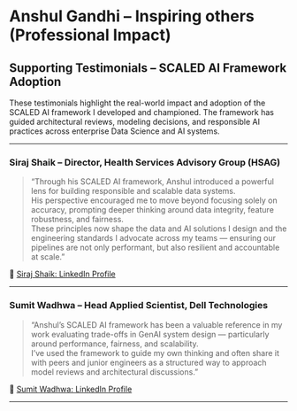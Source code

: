 # Anshul Gandhi – Inspiring others (Professional Impact)

## Supporting Testimonials – SCALED AI Framework Adoption

These testimonials highlight the real-world impact and adoption of the SCALED AI framework I developed and championed. The framework has guided architectural reviews, modeling decisions, and responsible AI practices across enterprise Data Science and AI systems.

---

### Siraj Shaik – Director, Health Services Advisory Group (HSAG)

> “Through his SCALED AI framework, Anshul introduced a powerful lens for building responsible and scalable data systems.  
> His perspective encouraged me to move beyond focusing solely on accuracy, prompting deeper thinking around data integrity, feature robustness, and fairness.  
> These principles now shape the data and AI solutions I design and the engineering standards I advocate across my teams — ensuring our pipelines are not only performant, but also resilient and accountable at scale.”

🔗 [Siraj Shaik: LinkedIn Profile](https://www.linkedin.com/in/siraj-shaik-14206783/)

---

### Sumit Wadhwa – Head Applied Scientist, Dell Technologies

> “Anshul’s SCALED AI framework has been a valuable reference in my work evaluating trade-offs in GenAI system design — particularly around performance, fairness, and scalability.  
> I’ve used the framework to guide my own thinking and often share it with peers and junior engineers as a structured way to approach model reviews and architectural discussions.”

🔗 [Sumit Wadhwa: LinkedIn Profile](https://www.linkedin.com/in/sumit-wadhwa-a605a412/)

---

